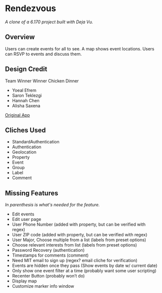 # Rendezvous

*A clone of a 6.170 project built with Deja Vu.*

## Overview
Users can create events for all to see. A map shows event locations. Users can
RSVP to events and discuss them.

## Design Credit
Team Winner Winner Chicken Dinner
- Yoeal Efrem
- Saron Teklezgi
- Hannah Chen
- Alisha Saxena

[Original App](http://rendezvous-6170.herokuapp.com/)

## Cliches Used
- StandardAuthentication
- Authentication
- Geolocation
- Property
- Event
- Group
- Label
- Comment

## Missing Features
*In parenthesis is what's needed for the feature.*
- Edit events
- Edit user page
- User Phone Number (added with property, but can be verified with regex)
- User ZIP code (added with property, but can be verified with regex)
- User Major, Choose multiple from a list (labels from preset options)
- Choose relevant interests from list (labels from preset options)
- Password Recovery (authentication)
- Timestamps for comments (comment)
- Need MIT email to sign up (regex? email cliche for verification)
- Events are hidden once they pass (Show events by date w/ current date)
- Only show one event filter at a time (probably want some user scripting)
- Recenter Button (probably won’t do)
- Display map
- Customize marker info window
